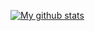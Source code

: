 [![My github stats](https://github-readme-stats.vercel.app/api?username=Lawrence-Godfrey)](https://github.com/anuraghazra/github-readme-stats)
